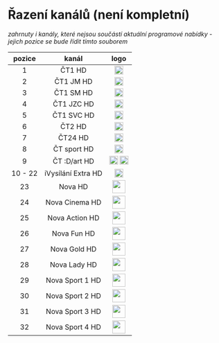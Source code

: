 <h1>Řazení kanálů (není kompletní)</h1>

*zahrnuty i kanály, které nejsou součástí aktuální programové nabídky - jejich pozice se bude řídit tímto souborem*


| pozice   | kanál        | logo    |
|:--------:|:------------:|:-------:|
| 1   | ČT1 HD     | <img height="20" src="https://i.imgur.com/qBlEbN3.png"/> |
| 2   | ČT1 JM HD     | <img height="20" src="https://i.imgur.com/qBlEbN3.png"/> |
| 3   | ČT1 SM HD     | <img height="20" src="https://i.imgur.com/qBlEbN3.png"/> |
| 4   | ČT1 JZC HD     | <img height="20" src="https://i.imgur.com/qBlEbN3.png"/> |
| 5   | ČT1 SVC HD     | <img height="20" src="https://i.imgur.com/qBlEbN3.png"/> |
| 6   | ČT2 HD     | <img height="20" src="https://telly.cz/wp-content/themes/telly/dist/images/channel/ct2.png"/> |
| 7   | ČT24 HD     | <img height="20" src="https://telly.cz/wp-content/themes/telly/dist/images/channel/ct24.png"/> |
| 8   | ČT sport HD     | <img height="20" src="https://telly.cz/wp-content/themes/telly/dist/images/channel/ct-sport.png"/> |
| 9   | ČT :D/art HD     | <img height="20" src="https://telly.cz/wp-content/themes/telly/dist/images/channel/ct-d.png"/> <img height="20" src="https://upload.wikimedia.org/wikipedia/commons/thumb/7/7f/%C4%8CT_Art_logo.svg/800px-%C4%8CT_Art_logo.svg.png"/> |
| 10 - 22   | iVysílání Extra HD     | <img height="20" src="https://ctfs.ceskatelevize.cz/static/v8.7/assets/images/ivysilani.40364905e6d8c597d722605b08a95b0d.svg"/> |
| 23   | Nova HD     | <img height="30" src="https://telly.cz/wp-content/themes/telly/dist/images/channel/nova.png"/> |
| 24   | Nova Cinema HD     | <img height="30" src="https://telly.cz/wp-content/themes/telly/dist/images/channel/nova-cinema.png"/> |
| 25   | Nova Action HD     | <img height="30" src="https://telly.cz/wp-content/themes/telly/dist/images/channel/nova-action.png"/> |
| 26   | Nova Fun HD     | <img height="30" src="https://telly.cz/wp-content/themes/telly/dist/images/channel/nova-2-2.png"/> |
| 27   | Nova Gold HD     | <img height="30" src="https://telly.cz/wp-content/themes/telly/dist/images/channel/nova-gold.png"/> |
| 28   | Nova Lady HD     | <img height="30" src="https://telly.cz/wp-content/themes/telly/dist/images/channel/nova-lady.png"/> |
| 29   | Nova Sport 1 HD     | <img height="30" src="https://nova-ott-images-tn.ssl.cdn.cra.cz/r793x357/66798f44-eb1a-4d3a-978e-bc8b61002960"/> |
| 30   | Nova Sport 2 HD     | <img height="30" src="https://nova-ott-images-tn.ssl.cdn.cra.cz/r793x357/85dde7ee-785f-4c1e-94ae-544682f3044d"/> |
| 31   | Nova Sport 3 HD     | <img height="30" src="https://nova-ott-images-tn.ssl.cdn.cra.cz/r793x357/831c96ba-3854-45a7-ab02-f4b3268a836b"/> |
| 32   | Nova Sport 4 HD     | <img height="30" src="https://nova-ott-images-tn.ssl.cdn.cra.cz/r793x357/44d266e4-fbe9-41c0-9328-13ecfdc2132e"/> |
